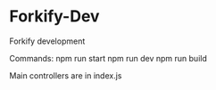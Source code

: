 # Forkify-Dev
Forkify development

Commands:
  npm run start
  npm run dev
  npm run build
  
  Main controllers are in index.js
